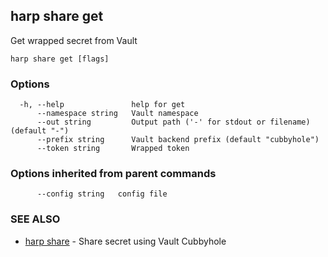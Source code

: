 ## harp share get

Get wrapped secret from Vault

```
harp share get [flags]
```

### Options

```
  -h, --help               help for get
      --namespace string   Vault namespace
      --out string         Output path ('-' for stdout or filename) (default "-")
      --prefix string      Vault backend prefix (default "cubbyhole")
      --token string       Wrapped token
```

### Options inherited from parent commands

```
      --config string   config file
```

### SEE ALSO

* [harp share](harp_share.md)	 - Share secret using Vault Cubbyhole


